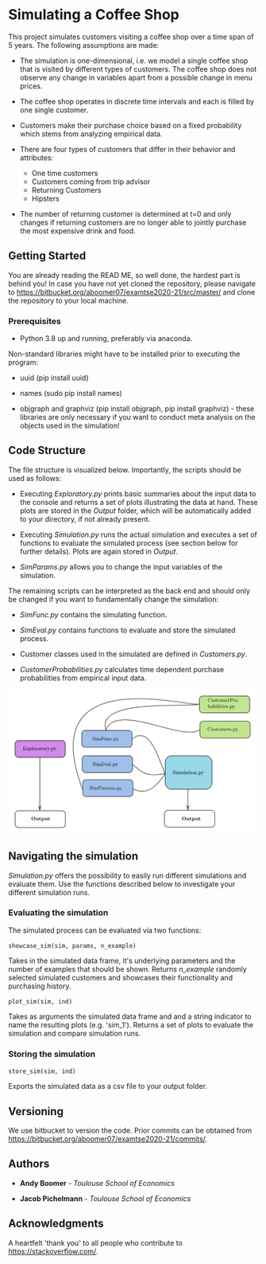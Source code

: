 # Simulating a Coffee Shop

This project simulates customers visiting a coffee shop over a time span of 5 years. The following assumptions are made:
* The simulation is one-dimensional, i.e. we model a single coffee shop that is visited by different types of customers. 
The coffee shop does not observe any change in variables apart from a possible change in menu prices. 

* The coffee shop operates in discrete time intervals and each is filled by one single customer. 

* Customers make their purchase choice based on a fixed probability which stems from analyzing empirical data. 

* There are four types of customers that differ in their behavior and attributes:
    * One time customers
    * Customers coming from trip advisor
    * Returning Customers
    * Hipsters

* The number of returning customer is determined at t=0 and only changes if returning customers are no longer able to
jointly purchase the most expensive drink and food. 

## Getting Started

You are already reading the READ ME, so well done, the hardest part is behind you! In case you have not yet cloned the repository, please navigate to
https://bitbucket.org/aboomer07/examtse2020-21/src/master/ and clone the repository to your local machine.

### Prerequisites

* Python 3.8 up and running, preferably via anaconda. 

Non-standard libraries might have to be installed prior to executing the program: 

* uuid (pip install uuid)

* names (sudo pip install names)

* objgraph and graphviz (pip install objgraph, pip install graphviz) - these libraries are only necessary if you want to
conduct meta analysis on the objects used in the simulation! 

## Code Structure
The file structure is visualized below. Importantly, the scripts should be used as follows: 

* Executing _Exploratory.py_ prints basic summaries about the input data to the console and returns a set of plots
illustrating the data at hand. These plots are stored in the _Output_ folder, which will be automatically added to your
directory, if not already present.

* Executing _Simulation.py_ runs the actual simulation and executes a set of functions to evaluate the simulated process
(see section below for further details). Plots are again stored in _Output_.

* _SimParams.py_ allows you to change the input variables of the simulation. 

The remaining scripts can be interpreted as the back end and should only be changed if you want to fundamentally change
the simulation:

* _SimFunc.py_ contains the simulating function.

* _SimEval.py_ contains functions to evaluate and store the simulated process.

* Customer classes used in the simulated are defined in _Customers.py_. 

* _CustomerProbabilities.py_ calculates time dependent purchase probabilities from empirical input data. 


![CodeStructure](CodeStructure.png)

## Navigating the simulation

_Simulation.py_ offers the possibility to easily run different simulations and evaluate them. Use the functions
described below to investigate your different simulation runs.

### Evaluating the simulation

The simulated process can be evaluated via two functions: 
``` 
showcase_sim(sim, params, n_example) 
```
Takes in the simulated data frame, it's underlying parameters and the number of examples that should be shown.
Returns _n_example_ randomly selected simulated customers and showcases their functionality and purchasing history.

``` 
plot_sim(sim, ind) 
```

Takes as arguments the simulated data frame and and a string indicator to name the resulting plots (e.g. 'sim_1').
Returns a set of plots to evaluate the simulation and compare simulation runs.

### Storing the simulation
```
store_sim(sim, ind)
```
Exports the simulated data as a csv file to your output folder.

## Versioning

We use bitbucket to version the code. Prior commits can be obtained from 
https://bitbucket.org/aboomer07/examtse2020-21/commits/.


## Authors

* **Andy Boomer** - _Toulouse School of Economics_

* **Jacob Pichelmann** - _Toulouse School of Economics_

## Acknowledgments

A heartfelt 'thank you' to all people who contribute to https://stackoverflow.com/.
